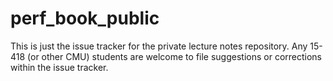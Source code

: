 # perf_book_public

This is just the issue tracker for the private lecture notes repository.  Any 15-418 (or other CMU) students are welcome to file suggestions or corrections within the issue tracker.
